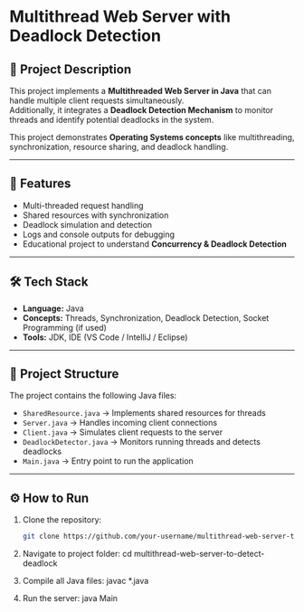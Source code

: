 # Multithread Web Server with Deadlock Detection

## 📌 Project Description
This project implements a **Multithreaded Web Server in Java** that can handle multiple client requests simultaneously.  
Additionally, it integrates a **Deadlock Detection Mechanism** to monitor threads and identify potential deadlocks in the system.  

This project demonstrates **Operating Systems concepts** like multithreading, synchronization, resource sharing, and deadlock handling.

---

## 🚀 Features
- Multi-threaded request handling  
- Shared resources with synchronization  
- Deadlock simulation and detection  
- Logs and console outputs for debugging  
- Educational project to understand **Concurrency & Deadlock Detection**  

---

## 🛠️ Tech Stack
- **Language:** Java  
- **Concepts:** Threads, Synchronization, Deadlock Detection, Socket Programming (if used)  
- **Tools:** JDK, IDE (VS Code / IntelliJ / Eclipse)  

---

## 📂 Project Structure
The project contains the following Java files:

- `SharedResource.java` → Implements shared resources for threads  
- `Server.java` → Handles incoming client connections  
- `Client.java` → Simulates client requests to the server  
- `DeadlockDetector.java` → Monitors running threads and detects deadlocks  
- `Main.java` → Entry point to run the application  

---

## ⚙️ How to Run
1. Clone the repository:
   ```bash
   git clone https://github.com/your-username/multithread-web-server-to-detect-deadlock.git
   
2. Navigate to project folder:
cd multithread-web-server-to-detect-deadlock

3. Compile all Java files:
javac *.java

4. Run the server:
java Main
